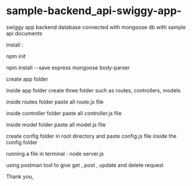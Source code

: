 # sample-backend_api-swiggy-app-
swiggy app backend database connected with mongoose db with sample api documents

install :

npm init

npm install --save express mongoose body-parser

create app folder

inside app folder create three folder such as routes, controllers, models

inside routes folder paste all route.js file


inside controller folder paste all controller.js file


inside model folder paste all model.js file


create config folder in root directory and paste config.js file inside the config folder


running a file in terminal : node server.js 


using postman tool to give get , post , update and delete request


Thank you,



